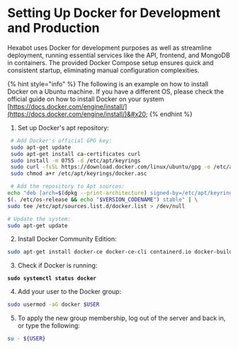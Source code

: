 # Setting Up Docker for Development and Production

Hexabot uses Docker for development purposes as well as streamline deployment, running essential services like the API, frontend, and MongoDB in containers. The provided Docker Compose setup ensures quick and consistent startup, eliminating manual configuration complexities.

{% hint style="info" %}
The following is an example on how to install Docker on a Ubuntu machine. If you have a different OS, please check the official guide on how to install Docker on your system [https://docs.docker.com/engine/install/](https://docs.docker.com/engine/install/)&#x20;
{% endhint %}

1. Set up Docker's apt repository:

```bash
 # Add Docker's official GPG key:
 sudo apt-get update
 sudo apt-get install ca-certificates curl
 sudo install -m 0755 -d /etc/apt/keyrings
 sudo curl -fsSL https://download.docker.com/linux/ubuntu/gpg -o /etc/apt/keyrings/docker.asc
 sudo chmod a+r /etc/apt/keyrings/docker.asc

 # Add the repository to Apt sources:
echo "deb [arch=$(dpkg --print-architecture) signed-by=/etc/apt/keyrings/docker.asc] https://download.docker.com/linux/ubuntu \
$(. /etc/os-release && echo "$VERSION_CODENAME") stable" | \
sudo tee /etc/apt/sources.list.d/docker.list > /dev/null

# Update the system:
sudo apt-get update
```

2. Install Docker Community Edition:

```bash
sudo apt-get install docker-ce docker-ce-cli containerd.io docker-buildx-plugin docker-compose-plugin
```

3. Check if Docker is running:

<pre class="language-bash"><code class="lang-bash"><strong>sudo systemctl status docker
</strong></code></pre>

4. Add your user to the Docker group:

```bash
sudo usermod -aG docker $USER
```

5. To apply the new group membership, log out of the server and back in, or type the following:

```bash
su - ${USER}
```
